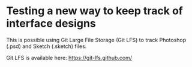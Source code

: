 # Testing a new way to keep track of interface designs

This is possible using Git Large File Storage (Git LFS) to track Photoshop (.psd) and Sketch (.sketch) files.

Git LFS is available here: https://git-lfs.github.com/
